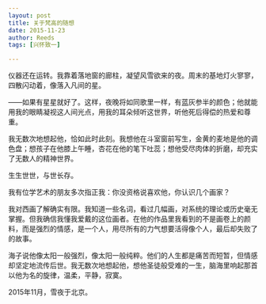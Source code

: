 ```yaml
---
layout: post
title: 关于梵高的随想
date: 2015-11-23
author: Reeds
tags: [兴怀致一]

---
```


仪器还在运转。我靠着落地窗的廊柱，凝望风雪欲来的夜。周末的基地灯火寥寥，四散闪动着，像落入凡间的星。

——如果有星星就好了。这样，夜晚将如同歌里一样，有蓝灰参半的颜色；他就能用我的眼睛凝视这人间光点，用我的耳朵倾听这世界，听他死后得偿的热爱和尊重。

我无数次地想起他，恰如此时此刻。我想他在斗室窗前写生，金黄的麦地是他的调色盘；想孩子在他膝上午睡，杏花在他的笔下吐蕊；想他受尽肉体的折磨，却充实了无数人的精神世界。

生生世世，与世长存。

我有位学艺术的朋友多次指正我：你没资格说喜欢他，你认识几个画家？

我对西画了解确实有限。我知道一些名词，看过几幅画，对系统的理论或历史毫无掌握。但我确信我懂我爱戴的这位画者。在他的作品里我看到的不是画卷上的颜料，而是强烈的情感，是一个人，用尽所有的力气想要活得像个人，最后却失败了的故事。

海子说他像太阳一般强烈，像太阳一般纯粹。他们的人生都是痛苦而短暂，但情感却坚定地流传后世。我无数次地想起他，想他圣徒般受难的一生，脑海里响起那首以他为名的旋律，温柔，平静，寂寞。<br>

2015年11月，雪夜于北京。